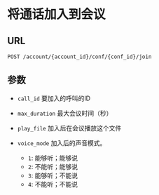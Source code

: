 # 将通话加入到会议

## URL

```
POST /account/{account_id}/conf/{conf_id}/join
```

## 参数

- `call_id` 要加入的呼叫的ID
- `max_duration` 最大会议时间（秒）
- `play_file` 加入后在会议播放这个文件
- `voice_mode` 加入后的声音模式。

  - `1`: 能够听；能够说
  - `2`: 不能听；能够说
  - `3`: 能够听；不能说
  - `4`: 不能听；不能说

